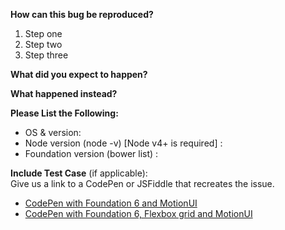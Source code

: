 <!-- Please only file bugs with Semantique on GitHub. If you've got an issue with the Foundation framework itself, please file the bug in the Foundation repository: https://github.com/zurb/foundation-sites. If you've got a more general question about how to use Semantique, contact tim@timgummerdesign.com or for 'foundational' templating issues you could try the Gitter chatroom: https://gitter.im/olefredrik/Foundationpress -->

**How can this bug be reproduced?**

1. Step one
2. Step two
3. Step three

**What did you expect to happen?**

**What happened instead?**

**Please List the Following:**
* OS & version:
* Node version (node -v) [Node v4+ is required] :
* Foundation version (bower list) :

**Include Test Case** (if applicable):  
Give us a link to a CodePen or JSFiddle that recreates the issue.
* [CodePen with Foundation 6 and MotionUI](http://codepen.io/rafibomb/pen/xVVGOB)
* [CodePen with Foundation 6, Flexbox grid and MotionUI](http://codepen.io/rafibomb/pen/jqqPra)
